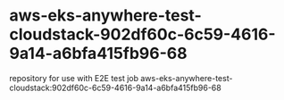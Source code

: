 # aws-eks-anywhere-test-cloudstack-902df60c-6c59-4616-9a14-a6bfa415fb96-68
repository for use with E2E test job aws-eks-anywhere-test-cloudstack:902df60c-6c59-4616-9a14-a6bfa415fb96-68

